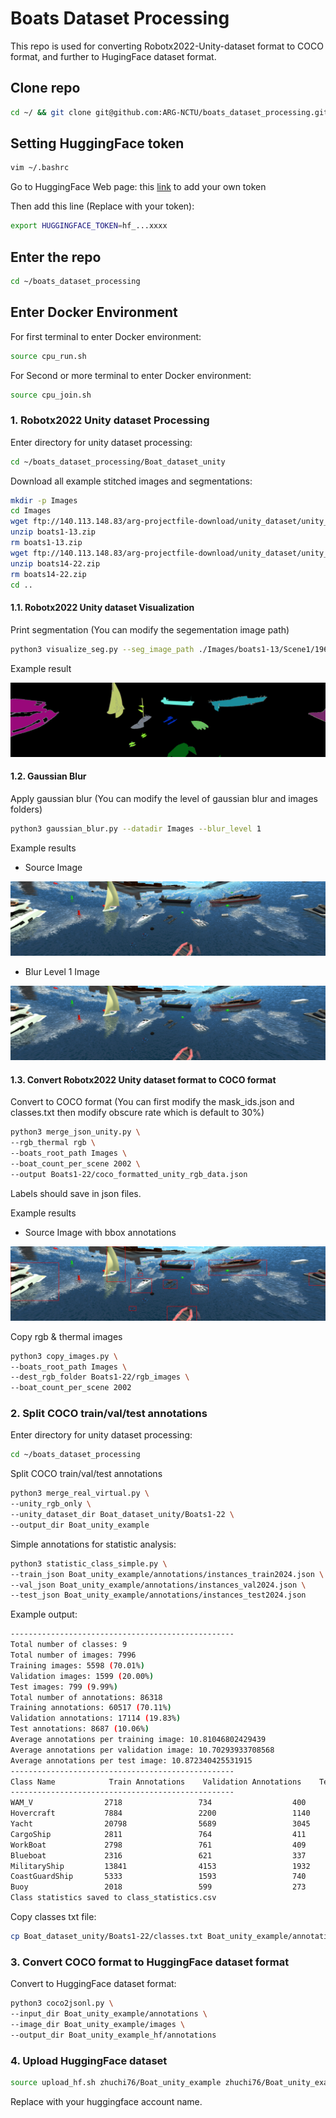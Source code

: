 # Boats Dataset Processing
This repo is used for converting Robotx2022-Unity-dataset format to COCO format, and further to HugingFace dataset format.

## Clone repo

```bash
cd ~/ && git clone git@github.com:ARG-NCTU/boats_dataset_processing.git
```

## Setting HuggingFace token

```bash
vim ~/.bashrc
```

Go to HuggingFace Web page: this [link](https://huggingface.co/settings/tokens) to add your own token

Then add this line (Replace with your token):
```bash
export HUGGINGFACE_TOKEN=hf_...xxxx
```

## Enter the repo

```bash
cd ~/boats_dataset_processing
```

## Enter Docker Environment

For first terminal to enter Docker environment:
```bash
source cpu_run.sh
```

For Second or more terminal to enter Docker environment:
```bash
source cpu_join.sh
```

### 1. Robotx2022 Unity dataset Processing
Enter directory for unity dataset processing:
```bash
cd ~/boats_dataset_processing/Boat_dataset_unity
```

Download all example stitched images and segmentations:
```bash
mkdir -p Images
cd Images
wget ftp://140.113.148.83/arg-projectfile-download/unity_dataset/unity_stitched_data_scene1/boats1-13.zip
unzip boats1-13.zip
rm boats1-13.zip
wget ftp://140.113.148.83/arg-projectfile-download/unity_dataset/unity_stitched_data_scene1/boats14-22.zip
unzip boats14-22.zip
rm boats14-22.zip
cd ..
```

#### 1.1. Robotx2022 Unity dataset Visualization
Print segmentation (You can modify the segementation image path)
```bash
python3 visualize_seg.py --seg_image_path ./Images/boats1-13/Scene1/1969_seg.png
```

Example result

![image](example/seg_image_stitched.png)

#### 1.2. Gaussian Blur
Apply gaussian blur (You can modify the level of gaussian blur and images folders)
```bash
python3 gaussian_blur.py --datadir Images --blur_level 1
```

Example results
- Source Image

![image](example/boats1-13_scene1_1969.png)

- Blur Level 1 Image

![image](example/boats1-13_scene1_1969_blur1.png)


#### 1.3. Convert Robotx2022 Unity dataset format to COCO format
Convert to COCO format (You can first modify the mask_ids.json and classes.txt then modify obscure rate which is default to 30%)
```bash
python3 merge_json_unity.py \
--rgb_thermal rgb \
--boats_root_path Images \
--boat_count_per_scene 2002 \
--output Boats1-22/coco_formatted_unity_rgb_data.json
```
Labels should save in json files.

Example results
- Source Image with bbox annotations

![image](example/boats1-13_scene1_1969_anno.png)


Copy rgb & thermal images
```bash
python3 copy_images.py \
--boats_root_path Images \
--dest_rgb_folder Boats1-22/rgb_images \
--boat_count_per_scene 2002
```

### 2. Split COCO train/val/test annotations
Enter directory for unity dataset processing:
```bash
cd ~/boats_dataset_processing
```

Split COCO train/val/test annotations
```bash
python3 merge_real_virtual.py \
--unity_rgb_only \
--unity_dataset_dir Boat_dataset_unity/Boats1-22 \
--output_dir Boat_unity_example
```

Simple annotations for statistic analysis:
```bash
python3 statistic_class_simple.py \
--train_json Boat_unity_example/annotations/instances_train2024.json \
--val_json Boat_unity_example/annotations/instances_val2024.json \
--test_json Boat_unity_example/annotations/instances_test2024.json
```

Example output:
```bash
--------------------------------------------------
Total number of classes: 9
Total number of images: 7996
Training images: 5598 (70.01%)
Validation images: 1599 (20.00%)
Test images: 799 (9.99%)
Total number of annotations: 86318
Training annotations: 60517 (70.11%)
Validation annotations: 17114 (19.83%)
Test annotations: 8687 (10.06%)
Average annotations per training image: 10.81046802429439
Average annotations per validation image: 10.70293933708568
Average annotations per test image: 10.872340425531915
--------------------------------------------------
Class Name            Train Annotations    Validation Annotations    Test Annotations
--------------------------------------------------
WAM_V                2718                 734                  400                 
Hovercraft           7884                 2200                 1140                
Yacht                20798                5689                 3045                
CargoShip            2811                 764                  411                 
WorkBoat             2798                 761                  409                 
Blueboat             2316                 621                  337                 
MilitaryShip         13841                4153                 1932                
CoastGuardShip       5333                 1593                 740                 
Buoy                 2018                 599                  273                 
Class statistics saved to class_statistics.csv
```

Copy classes txt file:
```bash
cp Boat_dataset_unity/Boats1-22/classes.txt Boat_unity_example/annotations/
```

### 3. Convert COCO format to HuggingFace dataset format
Convert to HuggingFace dataset format:
```bash
python3 coco2jsonl.py \
--input_dir Boat_unity_example/annotations \
--image_dir Boat_unity_example/images \
--output_dir Boat_unity_example_hf/annotations
```


### 4. Upload HuggingFace dataset
```bash
source upload_hf.sh zhuchi76/Boat_unity_example zhuchi76/Boat_unity_example_coco Boat_unity_example Boat_unity_example_hf jsonl
```
Replace with your huggingface account name.